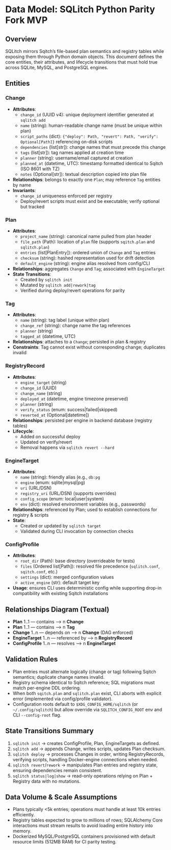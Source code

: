 # Data Model: SQLitch Python Parity Fork MVP

## Overview
SQLitch mirrors Sqitch’s file-based plan semantics and registry tables while exposing them through Python domain objects. This document defines the core entities, their attributes, and lifecycle transitions that must hold true across SQLite, MySQL, and PostgreSQL engines.

## Entities

### Change
- **Attributes**:
  - `change_id` (UUID v4): unique deployment identifier generated at `sqlitch add`
  - `name` (string): human-readable change name (must be unique within plan)
  - `script_paths` (dict): `{"deploy": Path, "revert": Path, "verify": Optional[Path]}` referencing on-disk scripts
  - `dependencies` (list[str]): change names that must precede this change
  - `tags` (list[str]): tag names applied at creation time
  - `planner` (string): username/email captured at creation
  - `planned_at` (datetime, UTC): timestamp formatted identical to Sqitch (ISO 8601 with TZ)
  - `notes` (Optional[str]): textual description copied into plan file
- **Relationships**: belongs to exactly one `Plan`; may reference `Tag` entities by name
- **Invariants**:
  - `change_id` uniqueness enforced per registry
  - Deploy/revert scripts must exist and be executable; verify optional but tracked

### Plan
- **Attributes**:
  - `project_name` (string): canonical name pulled from plan header
  - `file_path` (Path): location of `plan` file (supports `sqitch.plan` and `sqlitch.plan`)
  - `entries` (list[PlanEntry]): ordered union of `Change` and `Tag` entries
  - `checksum` (string): hashed representation used for drift detection
  - `default_engine` (string): engine alias resolved from config/CLI
- **Relationships**: aggregates `Change` and `Tag`; associated with `EngineTarget`
- **State Transitions**:
  - Created by `sqlitch init`
  - Mutated by `sqlitch add|rework|tag`
  - Verified during deploy/revert operations for parity

### Tag
- **Attributes**:
  - `name` (string): tag label (unique within plan)
  - `change_ref` (string): change name the tag references
  - `planner` (string)
  - `tagged_at` (datetime, UTC)
- **Relationships**: attaches to a `Change`; persisted in plan & registry
- **Constraints**: Tag cannot exist without corresponding change; duplicates invalid

### RegistryRecord
- **Attributes**:
  - `engine_target` (string)
  - `change_id` (UUID)
  - `change_name` (string)
  - `deployed_at` (datetime, engine timezone preserved)
  - `planner` (string)
  - `verify_status` (enum: success|failed|skipped)
  - `reverted_at` (Optional[datetime])
- **Relationships**: persisted per engine in backend database (registry tables)
- **Lifecycle**:
  - Added on successful deploy
  - Updated on verify/revert
  - Removal happens via `sqlitch revert --hard`

### EngineTarget
- **Attributes**:
  - `name` (string): friendly alias (e.g., `db:pg`
  - `engine` (enum: sqlite|mysql|pg)
  - `uri` (URL/DSN)
  - `registry_uri` (URL/DSN) (supports overrides)
  - `config_scope` (enum: local|user|system)
  - `env` (dict): resolved environment variables (e.g., passwords)
- **Relationships**: referenced by Plan; used to establish connections for registry & scripts
- **State**:
  - Created or updated by `sqlitch target`
  - Validated during CLI invocation by connection checks

### ConfigProfile
- **Attributes**:
  - `root_dir` (Path): base directory (overrideable for tests)
  - `files` (Ordered list[Path]): resolved file precedence (`sqlitch.conf`, `sqitch.conf`, etc.)
  - `settings` (dict): merged configuration values
  - `active_engine` (str): default target key
- **Usage**: ensures CLI uses deterministic config while supporting drop-in compatibility with existing Sqitch installations

## Relationships Diagram (Textual)
- **Plan** 1..1 — contains —> n **Change**
- **Plan** 1..1 — contains —> n **Tag**
- **Change** 1..n — depends on —> n **Change** (DAG enforced)
- **EngineTarget** 1..n — referenced by —> n **RegistryRecord**
- **ConfigProfile** 1..n — resolves —> n **EngineTarget**

## Validation Rules
- Plan entries must alternate logically (change or tag) following Sqitch semantics; duplicate change names invalid.
- Registry schema identical to Sqitch reference; SQL migrations must match per-engine DDL ordering.
- When both `sqitch.plan` and `sqlitch.plan` exist, CLI aborts with explicit error (implemented via config/profile validator).
- Configuration roots default to `$XDG_CONFIG_HOME/sqlitch` (or `~/.config/sqlitch`) but allow override via `SQLITCH_CONFIG_ROOT` env and CLI `--config-root` flag.

## State Transitions Summary
1. `sqlitch init` → creates ConfigProfile, Plan, EngineTargets as defined.
2. `sqlitch add` → appends Change, writes scripts, updates Plan checksum.
3. `sqlitch deploy` → processes Changes in order, writing RegistryRecords, verifying scripts, handling Docker-engine connections when needed.
4. `sqlitch revert`/`rework` → manipulates Plan entries and registry state, ensuring dependencies remain consistent.
5. `sqlitch status|log|show` → read-only operations relying on Plan + Registry data with no mutations.

## Data Volume & Scale Assumptions
- Plans typically <5k entries; operations must handle at least 10k entries efficiently.
- Registry tables expected to grow to millions of rows; SQLAlchemy Core interactions must stream results to avoid loading entire history into memory.
- Dockerized MySQL/PostgreSQL containers provisioned with default resource limits (512MB RAM) for CI parity testing.
